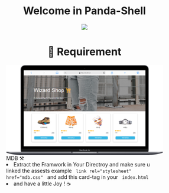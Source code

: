 <h1 align="center"> Welcome in Panda-Shell</h1>  

<p align="center"> 
<img  src="https://lh3.googleusercontent.com/pw/AL9nZEUCzmajmieNCvP6dHs1CLHMSX5O9X7VmDmGgQQXlTrY1xknikbuH74r5XH_-cOWn9hjVszqXspjraWyHcKMqeqzdbRRztQ4Vz8Xf7oOk8x7VFlG9a3hyWDFapdUcELNtoYOwYwm0A-B3mkNUHNobROB=w598-h667-no?authuser=0" width="40%">
</p>


<h1 align="center">  🔌 Requirement </h1>    

<figure>
<img align="left" src="Images/mobile%20(6).png" >MDB ⚒ </a></li> 
<li> Extract the Framwork in Your Directroy and make sure u linked the assests example <code> link rel="stylesheet" href="mdb.css" </code> and add this card-tag in your <code> index.html </code></li>  
<li> and have a little Joy ! ☕️  </li> 
</figcaption>
</figure>
